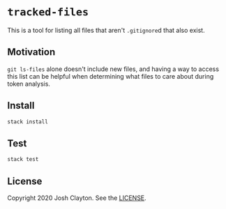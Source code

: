 # `tracked-files`

This is a tool for listing all files that aren't `.gitignore`d that also exist.

## Motivation

`git ls-files` alone doesn't include new files, and having a way to access this
list can be helpful when determining what files to care about during token
analysis.


## Install

```sh
stack install
```

## Test

```sh
stack test
```

## License

Copyright 2020 Josh Clayton. See the [LICENSE](LICENSE).

